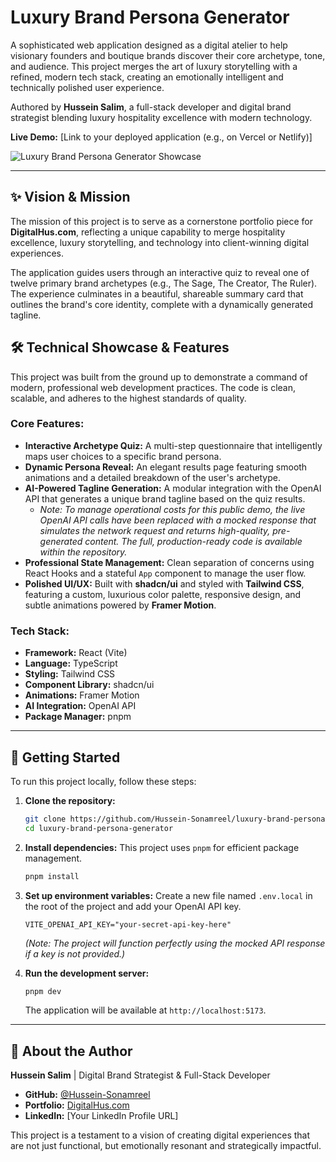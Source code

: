 # Luxury Brand Persona Generator

A sophisticated web application designed as a digital atelier to help visionary founders and boutique brands discover their core archetype, tone, and audience. This project merges the art of luxury storytelling with a refined, modern tech stack, creating an emotionally intelligent and technically polished user experience.

Authored by **Hussein Salim**, a full-stack developer and digital brand strategist blending luxury hospitality excellence with modern technology.

**Live Demo:** [Link to your deployed application (e.g., on Vercel or Netlify)]

![Luxury Brand Persona Generator Showcase](https://raw.githubusercontent.com/Hussein-Sonamreel/luxury-brand-persona-generator/main/public/social-preview.png)

---

## ✨ Vision & Mission

The mission of this project is to serve as a cornerstone portfolio piece for **DigitalHus.com**, reflecting a unique capability to merge hospitality excellence, luxury storytelling, and technology into client-winning digital experiences.

The application guides users through an interactive quiz to reveal one of twelve primary brand archetypes (e.g., The Sage, The Creator, The Ruler). The experience culminates in a beautiful, shareable summary card that outlines the brand's core identity, complete with a dynamically generated tagline.

## 🛠️ Technical Showcase & Features

This project was built from the ground up to demonstrate a command of modern, professional web development practices. The code is clean, scalable, and adheres to the highest standards of quality.

### Core Features:

*   **Interactive Archetype Quiz:** A multi-step questionnaire that intelligently maps user choices to a specific brand persona.
*   **Dynamic Persona Reveal:** An elegant results page featuring smooth animations and a detailed breakdown of the user's archetype.
*   **AI-Powered Tagline Generation:** A modular integration with the OpenAI API that generates a unique brand tagline based on the quiz results.
    *   *Note: To manage operational costs for this public demo, the live OpenAI API calls have been replaced with a mocked response that simulates the network request and returns high-quality, pre-generated content. The full, production-ready code is available within the repository.*
*   **Professional State Management:** Clean separation of concerns using React Hooks and a stateful `App` component to manage the user flow.
*   **Polished UI/UX:** Built with **shadcn/ui** and styled with **Tailwind CSS**, featuring a custom, luxurious color palette, responsive design, and subtle animations powered by **Framer Motion**.

### Tech Stack:

*   **Framework:** React (Vite)
*   **Language:** TypeScript
*   **Styling:** Tailwind CSS
*   **Component Library:** shadcn/ui
*   **Animations:** Framer Motion
*   **AI Integration:** OpenAI API
*   **Package Manager:** pnpm

---

## 🚀 Getting Started

To run this project locally, follow these steps:

1.  **Clone the repository:**
    ```bash
    git clone https://github.com/Hussein-Sonamreel/luxury-brand-persona-generator.git
    cd luxury-brand-persona-generator
    ```

2.  **Install dependencies:**
    This project uses `pnpm` for efficient package management.
    ```bash
    pnpm install
    ```

3.  **Set up environment variables:**
    Create a new file named `.env.local` in the root of the project and add your OpenAI API key.
    ```
    VITE_OPENAI_API_KEY="your-secret-api-key-here"
    ```
    *(Note: The project will function perfectly using the mocked API response if a key is not provided.)*

4.  **Run the development server:**
    ```bash
    pnpm dev
    ```
    The application will be available at `http://localhost:5173`.

---

## 👤 About the Author

**Hussein Salim** | Digital Brand Strategist & Full-Stack Developer

- **GitHub:** [@Hussein-Sonamreel](https://github.com/Hussein-Sonamreel)
- **Portfolio:** [DigitalHus.com](https://your-portfolio-link.com)
- **LinkedIn:** [Your LinkedIn Profile URL]

This project is a testament to a vision of creating digital experiences that are not just functional, but emotionally resonant and strategically impactful.